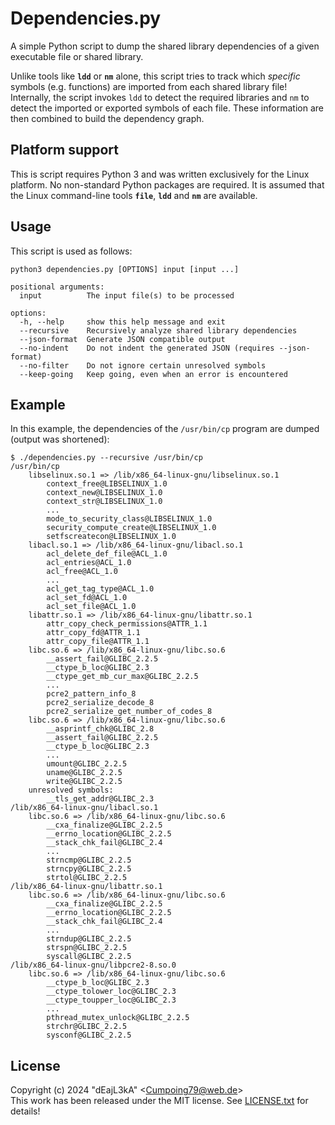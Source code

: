 # Dependencies.py

A simple Python script to dump the shared library dependencies of a given executable file or shared library.

Unlike tools like **`ldd`** or **`nm`** alone, this script tries to track which *specific* symbols (e.g. functions) are imported from each shared library file! Internally, the script invokes `ldd` to detect the required libraries and `nm` to detect the imported or exported symbols of each file. These information are then combined to build the dependency graph.

## Platform support

This is script requires Python 3 and was written exclusively for the Linux platform. No non-standard Python packages are required. It is assumed that the Linux command-line tools **`file`**, **`ldd`** and **`nm`** are available.

## Usage

This script is used as follows:

```
python3 dependencies.py [OPTIONS] input [input ...]

positional arguments:
  input          The input file(s) to be processed

options:
  -h, --help     show this help message and exit
  --recursive    Recursively analyze shared library dependencies
  --json-format  Generate JSON compatible output
  --no-indent    Do not indent the generated JSON (requires --json-format)
  --no-filter    Do not ignore certain unresolved symbols
  --keep-going   Keep going, even when an error is encountered
```

## Example

In this example, the dependencies of the `/usr/bin/cp` program are dumped (output was shortened):

```
$ ./dependencies.py --recursive /usr/bin/cp
/usr/bin/cp
	libselinux.so.1 => /lib/x86_64-linux-gnu/libselinux.so.1
		context_free@LIBSELINUX_1.0
		context_new@LIBSELINUX_1.0
		context_str@LIBSELINUX_1.0
		...
		mode_to_security_class@LIBSELINUX_1.0
		security_compute_create@LIBSELINUX_1.0
		setfscreatecon@LIBSELINUX_1.0
	libacl.so.1 => /lib/x86_64-linux-gnu/libacl.so.1
		acl_delete_def_file@ACL_1.0
		acl_entries@ACL_1.0
		acl_free@ACL_1.0
		...
		acl_get_tag_type@ACL_1.0
		acl_set_fd@ACL_1.0
		acl_set_file@ACL_1.0
	libattr.so.1 => /lib/x86_64-linux-gnu/libattr.so.1
		attr_copy_check_permissions@ATTR_1.1
		attr_copy_fd@ATTR_1.1
		attr_copy_file@ATTR_1.1
	libc.so.6 => /lib/x86_64-linux-gnu/libc.so.6
		__assert_fail@GLIBC_2.2.5
		__ctype_b_loc@GLIBC_2.3
		__ctype_get_mb_cur_max@GLIBC_2.2.5
		...
		pcre2_pattern_info_8
		pcre2_serialize_decode_8
		pcre2_serialize_get_number_of_codes_8
	libc.so.6 => /lib/x86_64-linux-gnu/libc.so.6
		__asprintf_chk@GLIBC_2.8
		__assert_fail@GLIBC_2.2.5
		__ctype_b_loc@GLIBC_2.3
		...
		umount@GLIBC_2.2.5
		uname@GLIBC_2.2.5
		write@GLIBC_2.2.5
	unresolved symbols:
		__tls_get_addr@GLIBC_2.3
/lib/x86_64-linux-gnu/libacl.so.1
	libc.so.6 => /lib/x86_64-linux-gnu/libc.so.6
		__cxa_finalize@GLIBC_2.2.5
		__errno_location@GLIBC_2.2.5
		__stack_chk_fail@GLIBC_2.4
		...
		strncmp@GLIBC_2.2.5
		strncpy@GLIBC_2.2.5
		strtol@GLIBC_2.2.5
/lib/x86_64-linux-gnu/libattr.so.1
	libc.so.6 => /lib/x86_64-linux-gnu/libc.so.6
		__cxa_finalize@GLIBC_2.2.5
		__errno_location@GLIBC_2.2.5
		__stack_chk_fail@GLIBC_2.4
		...
		strndup@GLIBC_2.2.5
		strspn@GLIBC_2.2.5
		syscall@GLIBC_2.2.5
/lib/x86_64-linux-gnu/libpcre2-8.so.0
	libc.so.6 => /lib/x86_64-linux-gnu/libc.so.6
		__ctype_b_loc@GLIBC_2.3
		__ctype_tolower_loc@GLIBC_2.3
		__ctype_toupper_loc@GLIBC_2.3
		...
		pthread_mutex_unlock@GLIBC_2.2.5
		strchr@GLIBC_2.2.5
		sysconf@GLIBC_2.2.5
```

## License

Copyright (c) 2024 "dEajL3kA" &lt;Cumpoing79@web.de&gt;  
This work has been released under the MIT license. See [LICENSE.txt](LICENSE.txt) for details!
